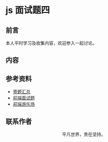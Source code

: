 # js 面试题四

## 前言

本人平时学习及收集内容，欢迎参入一起讨论。

## 内容

## 参考资料

- [壹题汇总](https://muyiy.cn/question/)
- [前端面试题](https://github.com/pwstrick/daily)
- [前端游乐场](https://github.com/godbasin/godbasin.github.io)

## 联系作者

<div align="center">
    <p>
        平凡世界，贵在坚持。
    </p>
    <img :src="$withBase('/about/contact.png')" />
</div>
